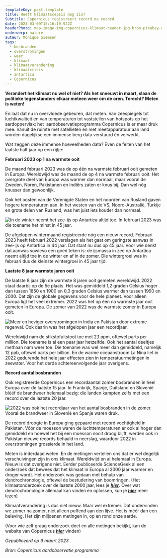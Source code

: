 ```yaml
---
templateKey: post.template
title: Heeft klimaatscepsis nog zin?
Subtitle: Copernicus registreert record na record
date: 2023-03-09T15:16:19.922Z
headerPhoto: map-image-img-copernicus-klimaat-header-jpg-bron-pixabay-com-onderschrift-klimaatontkenning
onderwerp: nature
auteur: Monique Siemsen
tags:
  - bosbranden
  - overstromingen
  - weer
  - klimaat
  - klimaatverandering
  - klimaatcrisis
  - antartica
  - Copernicus
---
```

**Verandert het klimaat nu wel of niet? Als het sneeuwt in maart, slaan de politieke tegenstanders elkaar meteen weer om de oren. Terecht? Meten is weten!**

En laat dat nu in overvloede gebeuren, dat meten. Van zeespiegels tot luchtkwaliteit en van temperaturen tot vaststellen van hotspots op het aardoppervlak: het  aardobservatieprogramma Copernicus is er maar druk mee. Vanuit de ruimte met satellieten en met meetapparatuur aan land worden dagelijkse een immense berg data verstuurd én verwerkt. 

Wat zeggen deze immense hoeveelheden data? Even de feiten van het laatste half jaar op een rijtje:

**Februari 2023 op 1 na warmste ooit**

De maand februari 2023 was de op één na warmste februari ooit gemeten in Europa. Wereldwijd was de maand de op 4 na warmste februari ooit. Het overgrote deel van Europa was warmer dan normaal, maar vooral de Zweden, Noren, Pakistanen en Indiërs zaten er knus bij. Dan wel nóg knusser dan gewoonlijk. 

Ook het oosten van de Verenigde Staten en het noorden van Rusland gaven hogere temperaturen aan. In het westen van de VS, Noord-Australië, Turkije en grote delen van Rusland, was het juist iets kouder dan normaal.

![In de winter neemt het zee-ijs op Antartica altijd toe. In februari 2023 was die toename het minst in 45 jaar. ](/img/copernicus-klimaat-ijberg.jpg "Pixabay.com")

De afgelopen wintermaand registreerde nóg een nieuw record. Februari 2023 heeft februari 2022 verslagen als het gaat om geringste aanwas in zee-ijs op Antartica in 44 jaar. Dat staat nu dus op 45 jaar. Voor wie denkt dat aanwas sowieso een goed teken is: de ijsmassa in zee op Antartica neemt altijd toe in de winter en af in de zomer. Die wintergroei was in februari dus de kleinste wintergroei in 45 jaar tijd.

**Laatste 8 jaar warmste jaren ooit**

De laatste 8 jaar zijn de warmste 8 jaren ooit gemeten wereldwijd. 2022 staat daarbij op de 5e plaats. Het was gemiddeld 1,2 graden Celsius hoger dan tussen 1850 en 1900 en 0,3 graden Celsius warmer dan tussen 1990 en 2000. Dat zijn de globale gegevens voor de hele planeet. Voor alleen Europa ligt het veel extremer. 2022 was het op één na warmste jaar ooit gemeten in Europa. De zomer van 2022 was de warmste zomer in Europa ooit. 

![Meer en heviger overstromingen in India en Pakistan door extreme regenval. Ook daarin was het afgelopen jaar een recordjaar.](/img/copernicus-klimaat-overstroming.jpg "Pixabay.com")

Wereldwijd nam de stikstofuitstoot toe met 2,1 ppm, oftewel parts per million. Die toename is al een paar jaar hetzelfde. Ook het aantal deeltjes methaan nam weer toe. Die toename was wel meer dan gemiddeld, namelijk 12 ppb, oftewel parts per billion. En de warme oceaanstroom La Nina liet in 2022 gedurende het hele jaar effecten zien in temperatuurmetingen in zeewater. Voor het derde achtereenvolgende jaar overigens.

**Record aantal bosbranden**

Ook registreerde Copernicus een recordaantal zomer bosbranden in heel Europa over de laatste 15 jaar. In Frankrijk, Spanje, Duitsland en Slovenië blééf de brandweer helemaal bezig: die landen kampten zelfs met een record over de laatste 20 jaar. 

![2022 was ook het recordjaar van het aantal bosbranden in de zomer. Vooral de brandweer in Slovenië en Spanje waren druk.](/img/copernicus-klimaat-bosbrand.jpg "Pixabay.com")

De record droogte in Europa ging gepaard met record vochtigheid in Pakistan. Vóór de moesson waren de luchttemperaturen er ook al hoger dan gemiddeld en hoewel het bij een moesson nooit droog blijft, werden ook in Pakistan nieuwe records behaald in neerslag, waardoor 2022 in overstromingen grossierde in het land.

Meten is inderdaad weten. En de metingen vertellen ons dat er wel degelijk verschuivingen zijn in ons klimaat. Wereldwijd en al helemaal in Europa. Nieuw is dat overigens niet. Eerder publiceerde ScienceGeek al een onderzoek dat bewees dat het klimaat in Europa al 2000 jaar warmer en droger wordt. Het onderzoek was gedaan met behulp van dendrochronologie, oftewel de bestudering van boomringen. (Het klimaatonderzoek over de laatste 2000 jaar, lees je ***[hier](/klimaatverandering-modern-probleem-europa-warmt-al-zeker-meer-dan-2000-jaar-op)***. Over wat dendrochronologie allemaal kan vinden en oplossen, kun je ***[hier](/dendrochronologie-de-wijsheid-van-de-boom)*** meer lezen)

Klimaatverandering is dus niet nieuw. Maar wel extremer. Dat ondervinden we zomer na zomer, niet alleen puffend aan den lijve. Het is méér dan een beleving. Het zijn miljoenen metingen in, op en rond onze aarde.

(Voor wie zelf graag onderzoek doet en alle metingen bekijkt, kan de website van Copernicus ***[hier](https://www.copernicus.eu/nl)*** vinden)

*Gepubliceerd op 9 maart 2023*

*Bron: Copernicus aardobservatie programma*